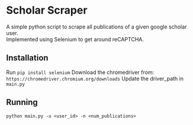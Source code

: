 # Scholar Scraper
A simple python script to scrape all publications of a given google scholar user.  
Implemented using Selenium to get around reCAPTCHA.  

## Installation
Run `pip install selenium`
Download the chromedriver from: `https://chromedriver.chromium.org/downloads`
Update the driver_path in `main.py`

## Running
```python main.py -u <user_id> -n <num_publications>```
